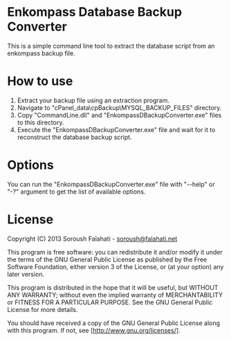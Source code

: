 Enkompass Database Backup Converter
================

This is a simple command line tool to extract the database script from an enkompass backup file.

How to use
=============
1. Extract your backup file using an extraction program.
2. Navigate to "cPanel_data\cpBackup\MYSQL_BACKUP_FILES" directory.
3. Copy "CommandLine.dll" and "EnkompassDBackupConverter.exe" files to this directory.
4. Execute the "EnkompassDBackupConverter.exe" file and wait for it to reconstruct
the database backup script.

Options
=============
You can run the "EnkompassDBackupConverter.exe" file with "--help" or "-?" 
argument to get the list of available options.

License
=============
Copyright (C) 2013 Soroush Falahati - soroush@falahati.net

This program is free software: you can redistribute it and/or modify
it under the terms of the GNU General Public License as published by
the Free Software Foundation, either version 3 of the License, or
(at your option) any later version.

This program is distributed in the hope that it will be useful,
but WITHOUT ANY WARRANTY; without even the implied warranty of
MERCHANTABILITY or FITNESS FOR A PARTICULAR PURPOSE.  See the
GNU General Public License for more details.

You should have received a copy of the GNU General Public License
along with this program.  If not, see [http://www.gnu.org/licenses/].